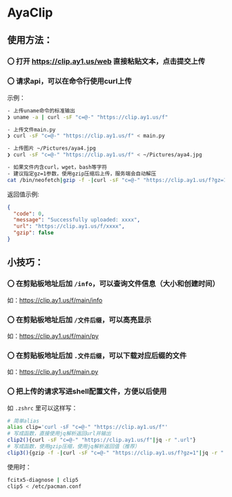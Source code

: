# AyaClip

## 使用方法：

### 〇 打开 https://clip.ay1.us/web 直接粘贴文本，点击提交上传
### 〇 请求api，可以在命令行使用curl上传

示例：
```bash
- 上传uname命令的标准输出
❯ uname -a | curl -sF "c=@-" "https://clip.ay1.us/f"

- 上传文件main.py
❯ curl -sF "c=@-" "https://clip.ay1.us/f" < main.py

- 上传图片 ~/Pictures/aya4.jpg
❯ curl -sF "c=@-" "https://clip.ay1.us/f" < ~/Pictures/aya4.jpg

- 如果文件内含curl，wget，bash等字符
- 建议指定gz=1参数，使用gzip压缩后上传，服务端会自动解压
cat /bin/neofetch|gzip -f -|curl -sF "c=@-" "https://clip.ay1.us/f?gz=1"
```
返回值示例:
```json
{
  "code": 0,
  "message": "Successfully uploaded: xxxx",
  "url": "https://clip.ay1.us/f/xxxx",
  "gzip": false
}
```

## 小技巧：

### 〇 在剪贴板地址后加 `/info`，可以查询文件信息（大小和创建时间）
如：https://clip.ay1.us/f/main/info

### 〇 在剪贴板地址后加 `/文件后缀`，可以高亮显示
如：https://clip.ay1.us/f/main/py

### 〇 在剪贴板地址后加 `.文件后缀`，可以下载对应后缀的文件
如：https://clip.ay1.us/f/main.py

### 〇 把上传的请求写进shell配置文件，方便以后使用
如 `.zshrc` 里可以这样写：
```bash
# 简单alias
alias clip='curl -sF "c=@-" "https://clip.ay1.us/f"'
# 写成函数，直接使用jq解析返回url并输出
clip2(){curl -sF "c=@-" "https://clip.ay1.us/f"|jq -r ".url"}
# 写成函数，使用gzip压缩，使用jq解析返回值（推荐）
clip3(){gzip -f -|curl -sF "c=@-" "https://clip.ay1.us/f?gz=1"|jq -r ".url"}
```
使用时：
```bash
fcitx5-diagnose | clip5
clip5 < /etc/pacman.conf
```